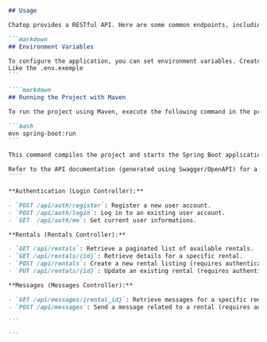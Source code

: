 `````markdown
## Usage

Chatop provides a RESTful API. Here are some common endpoints, including those from the Login, Message, and Rental controllers:

```markdown
## Environment Variables

To configure the application, you can set environment variables. Create a `.env` file in the root directory of the project and define the necessary variables.
Like the .env.exemple
```

````markdown
## Running the Project with Maven

To run the project using Maven, execute the following command in the project's root directory:

```bash
mvn spring-boot:run
```

This command compiles the project and starts the Spring Boot application.

Refer to the API documentation (generated using Swagger/OpenAPI) for a complete list of endpoints, request/response formats, and authentication requirements. The API documentation is available at: http://localhost:3001/api/swagger-ui/index.html#/
````

**Authentication (Login Controller):**

- `POST /api/auth/register`: Register a new user account.
- `POST /api/auth/login`: Log in to an existing user account.
- `GET  /api/auth/me`: Get current user informations.

**Rentals (Rentals Controller):**

- `GET /api/rentals`: Retrieve a paginated list of available rentals.
- `GET /api/rentals/{id}`: Retrieve details for a specific rental.
- `POST /api/rentals`: Create a new rental listing (requires authentication and admin role).
- `PUT /api/rentals/{id}`: Update an existing rental (requires authentication and admin role).

**Messages (Messages Controller):**

- `GET /api/messages/{rental_id}`: Retrieve messages for a specific rental (requires authentication).
- `POST /api/messages`: Send a message related to a rental (requires authentication).

```

```
`````

```

```
